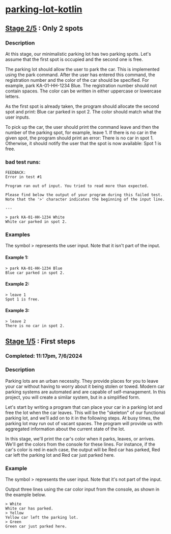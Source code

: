 # [parking-lot-kotlin](https://github.com/javapda/parking-lot-kotlin)

## [Stage 2/5](https://hyperskill.org/projects/75/stages/417/implement) : Only 2 spots
### Description
At this stage, our minimalistic parking lot has two parking spots. Let's assume that the first spot is occupied and the second one is free.

The parking lot should allow the user to park the car. This is implemented using the park command. After the user has entered this command, the registration number and the color of the car should be specified. For example, park KA-01-HH-1234 Blue. The registration number should not contain spaces. The color can be written in either uppercase or lowercase letters.

As the first spot is already taken, the program should allocate the second spot and print: Blue car parked in spot 2. The color should match what the user inputs.

To pick up the car, the user should print the command leave and then the number of the parking spot, for example, leave 1. If there is no car in the given spot, the program should print an error: There is no car in spot 1. Otherwise, it should notify the user that the spot is now available: Spot 1 is free.

### bad test runs:
```courseignore
FEEDBACK:
Error in test #1

Program ran out of input. You tried to read more than expected.

Please find below the output of your program during this failed test.
Note that the '>' character indicates the beginning of the input line.

---

> park KA-01-HH-1234 White
White car parked in spot 2.
```

### Examples
The symbol > represents the user input. Note that it isn't part of the input.

#### Example 1:
```
> park KA-01-HH-1234 Blue
Blue car parked in spot 2.
```
#### Example 2:
```
> leave 1
Spot 1 is free.
```

#### Example 3:

```
> leave 2
There is no car in spot 2.
```

## [Stage 1/5](https://hyperskill.org/projects/75/stages/416/implement) : First steps
### Completed: 11:17pm, 7/6/2024
### Description
Parking lots are an urban necessity. They provide places for you to leave your car without having to worry about it being stolen or towed. Modern car parking systems are automated and are capable of self-management. In this project, you will create a similar system, but in a simplified form.

Let's start by writing a program that can place your car in a parking lot and free the lot when the car leaves. This will be the "skeleton" of our functional parking lot, and we’ll add on to it in the following steps. At busy times, the parking lot may run out of vacant spaces. The program will provide us with aggregated information about the current state of the lot.

In this stage, we'll print the car's color when it parks, leaves, or arrives. We'll get the colors from the console for these lines. For instance, if the car's color is red in each case, the output will be Red car has parked, Red car left the parking lot and Red car just parked here.

### Example
The symbol > represents the user input. Note that it's not part of the input.

Output three lines using the car color input from the console, as shown in the example below.
```
> White
White car has parked.
> Yellow
Yellow car left the parking lot.
> Green
Green car just parked here.
```